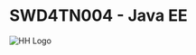# SWD4TN004 - Java EE

![HH Logo](http://blogit.haaga-helia.fi/wp-content/uploads/2014/12/HH-logo-290x128.jpg)

